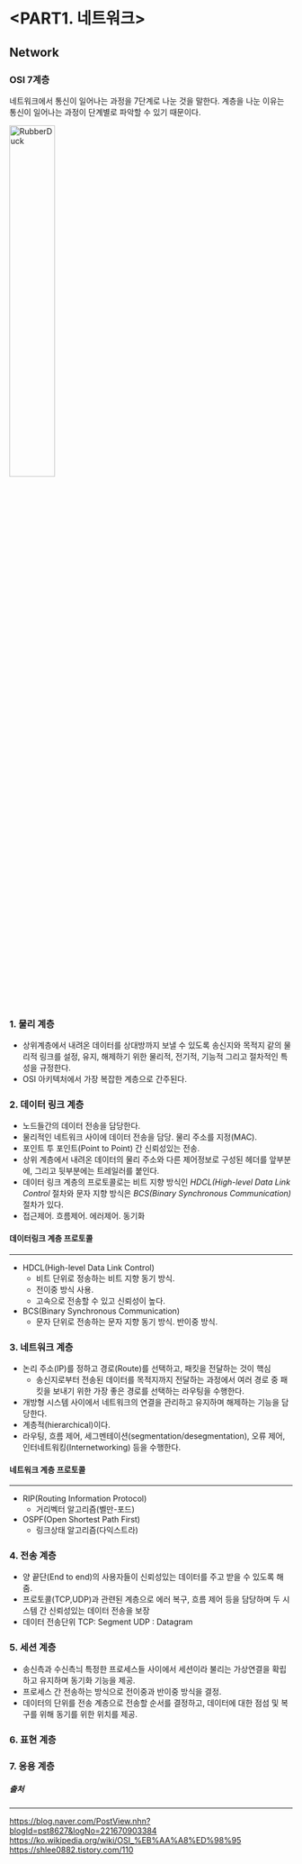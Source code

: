 # <PART1. 네트워크> 
## Network



### OSI 7계층
네트워크에서 통신이 일어나는 과정을 7단계로 나눈 것을 말한다. 계층을 나눈 이유는 통신이 일어나는 과정이 단계별로 파악할 수 있기 때문이다.

<img src="https://user-images.githubusercontent.com/76678910/105954099-8ca77b00-60b7-11eb-8ce5-f4412afe12c7.PNG" width="40%" height="40%" title="px(픽셀) 크기 설정" alt="RubberDuck"></img>


### 1. 물리 계층
* 상위계층에서 내려온 데이터를 상대방까지 보낼 수 있도록 송신지와 목적지 같의 물리적 링크를 설정, 유지, 해제하기 위한 물리적, 전기적, 기능적 그리고 절차적인 특성을 규정한다. 
* OSI 아키텍처에서 가장 복잡한 계층으로 간주된다.

### 2. 데이터 링크 계층
* 노드들간의 데이터 전송을 담당한다. 
* 물리적인 네트워크 사이에 데이터 전송을 담당. 물리 주소를 지정(MAC). 
* 포인트 투 포인트(Point to Point) 간 신뢰성있는 전송.
* 상위 계층에서 내려온 데이터의 물리 주소와 다른 제어정보로 구성된 헤더를 앞부분에, 그리고 뒷부분에는 트레일러를 붙인다. 
* 데이터 링크 계층의 프로토콜로는 비트 지향 방식인 _HDCL(High-level Data Link Control_ 절차와 문자 지향 방식은 _BCS(Binary Synchronous Communication)_ 절차가 있다. 
* 접근제어. 흐름제어. 에러제어. 동기화

#### 데이터링크 계층 프로토콜
-------------
* HDCL(High-level Data Link Control)
  * 비트 단위로 정송하는 비트 지향 동기 방식.
  * 전이중 방식 사용.
  * 고속으로 전송할 수 있고 신뢰성이 높다.
* BCS(Binary Synchronous Communication)
  * 문자 단위로 전송하는 문자 지향 동기 방식. 반이중 방식.


### 3. 네트워크 계층
* 논리 주소(IP)를 정하고 경로(Route)를 선택하고, 패킷을 전달하는 것이 핵심
  * 송신지로부터 전송된 데이터를 목적지까지 전달하는 과정에서 여러 경로 중 패킷을 보내기 위한 가장 좋은 경로를 선택하는 라우팅을 수행한다. 
* 개방형 시스템 사이에서 네트워크의 연결을 관리하고 유지하며 해제하는 기능을 담당한다.
* 계층적(hierarchical)이다.
* 라우팅, 흐름 제어, 세그멘테이션(segmentation/desegmentation), 오류 제어, 인터네트워킹(Internetworking) 등을 수행한다. 

#### 네트워크 계층 프로토콜
-------------
* RIP(Routing Information Protocol)
  * 거리벡터 알고리즘(벨만-포드)
* OSPF(Open Shortest Path First)
  * 링크상태 알고리즘(다익스트라)



### 4. 전송 계층
* 양 끝단(End to end)의 사용자들이 신뢰성있는 데이터를 주고 받을 수 있도록 해 줌.
* 프로토콜(TCP,UDP)과 관련된 계층으로 에러 복구, 흐름 제어 등을 담당하며 두 시스템 간 신뢰성있는 데이터 전송을 보장
 * 데이터 전송단위 TCP: Segment UDP : Datagram 



### 5. 세션 계층
* 송신측과 수신측늬 특정한 프로세스들 사이에서 세션이라 불리는 가상연결을 확립하고 유지하며 동기화 기능을 제공.
* 프로세스 간 전송하는 방식으로 전이중과 반이중 방식을 결정.
* 데이터의 단위를 전송 계층으로 전송할 순서를 결정하고, 데이터에 대한 점섬 및 복구를 위해 동기를 위한 위치를 제공.



### 6. 표현 계층
### 7. 응용 계층



##### 출처
-------------
https://blog.naver.com/PostView.nhn?blogId=pst8627&logNo=221670903384
https://ko.wikipedia.org/wiki/OSI_%EB%AA%A8%ED%98%95
https://shlee0882.tistory.com/110
